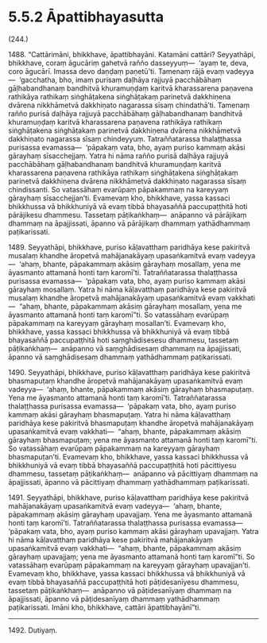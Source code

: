 

# 5.5.2 Āpattibhayasutta




(244.)

1488\. “Cattārimāni, bhikkhave, āpattibhayāni. Katamāni cattāri? Seyyathāpi, bhikkhave, coraṃ āgucāriṃ gahetvā rañño dasseyyuṃ—  ‘ayaṃ te, deva, coro āgucārī. Imassa devo daṇḍaṃ paṇetū’ti. Tamenaṃ rājā evaṃ vadeyya—  ‘gacchatha, bho, imaṃ purisaṃ daḷhāya rajjuyā pacchābāhaṃ gāḷhabandhanaṃ bandhitvā khuramuṇḍaṃ karitvā kharassarena paṇavena rathikāya rathikaṃ siṅghāṭakena siṅghāṭakaṃ parinetvā dakkhiṇena dvārena nikkhāmetvā dakkhiṇato nagarassa sīsaṃ chindathā’ti. Tamenaṃ rañño purisā daḷhāya rajjuyā pacchābāhaṃ gāḷhabandhanaṃ bandhitvā khuramuṇḍaṃ karitvā kharassarena paṇavena rathikāya rathikaṃ siṅghāṭakena siṅghāṭakaṃ parinetvā dakkhiṇena dvārena nikkhāmetvā dakkhiṇato nagarassa sīsaṃ chindeyyuṃ. Tatraññatarassa thalaṭṭhassa purisassa evamassa—  ‘pāpakaṃ vata, bho, ayaṃ puriso kammaṃ akāsi gārayhaṃ sīsacchejjaṃ. Yatra hi nāma rañño purisā daḷhāya rajjuyā pacchābāhaṃ gāḷhabandhanaṃ bandhitvā khuramuṇḍaṃ karitvā kharassarena paṇavena rathikāya rathikaṃ siṅghāṭakena siṅghāṭakaṃ parinetvā dakkhiṇena dvārena nikkhāmetvā dakkhiṇato nagarassa sīsaṃ chindissanti. So vatassāhaṃ evarūpaṃ pāpakammaṃ na kareyyaṃ gārayhaṃ sīsacchejjan’ti. Evamevaṃ kho, bhikkhave, yassa kassaci bhikkhussa vā bhikkhuniyā vā evaṃ tibbā bhayasaññā paccupaṭṭhitā hoti pārājikesu dhammesu. Tassetaṃ pāṭikaṅkhaṃ—  anāpanno vā pārājikaṃ dhammaṃ na āpajjissati, āpanno vā pārājikaṃ dhammaṃ yathādhammaṃ paṭikarissati.

1489\. Seyyathāpi, bhikkhave, puriso kāḷavatthaṃ paridhāya kese pakiritvā musalaṃ khandhe āropetvā mahājanakāyaṃ upasaṅkamitvā evaṃ vadeyya—  ‘ahaṃ, bhante, pāpakammaṃ akāsiṃ gārayhaṃ mosallaṃ, yena me āyasmanto attamanā honti taṃ karomī’ti. Tatraññatarassa thalaṭṭhassa purisassa evamassa—  ‘pāpakaṃ vata, bho, ayaṃ puriso kammaṃ akāsi gārayhaṃ mosallaṃ. Yatra hi nāma kāḷavatthaṃ paridhāya kese pakiritvā musalaṃ khandhe āropetvā mahājanakāyaṃ upasaṅkamitvā evaṃ vakkhati—  “ahaṃ, bhante, pāpakammaṃ akāsiṃ gārayhaṃ mosallaṃ, yena me āyasmanto attamanā honti taṃ karomī”ti. So vatassāhaṃ evarūpaṃ pāpakammaṃ na kareyyaṃ gārayhaṃ mosallan’ti. Evamevaṃ kho, bhikkhave, yassa kassaci bhikkhussa vā bhikkhuniyā vā evaṃ tibbā bhayasaññā paccupaṭṭhitā hoti saṃghādisesesu dhammesu, tassetaṃ pāṭikaṅkhaṃ—  anāpanno vā saṃghādisesaṃ dhammaṃ na āpajjissati, āpanno vā saṃghādisesaṃ dhammaṃ yathādhammaṃ paṭikarissati.

1490\. Seyyathāpi, bhikkhave, puriso kāḷavatthaṃ paridhāya kese pakiritvā bhasmapuṭaṃ khandhe āropetvā mahājanakāyaṃ upasaṅkamitvā evaṃ vadeyya—  ‘ahaṃ, bhante, pāpakammaṃ akāsiṃ gārayhaṃ bhasmapuṭaṃ. Yena me āyasmanto attamanā honti taṃ karomī’ti. Tatraññatarassa thalaṭṭhassa purisassa evamassa—  ‘pāpakaṃ vata, bho, ayaṃ puriso kammaṃ akāsi gārayhaṃ bhasmapuṭaṃ. Yatra hi nāma kāḷavatthaṃ paridhāya kese pakiritvā bhasmapuṭaṃ khandhe āropetvā mahājanakāyaṃ upasaṅkamitvā evaṃ vakkhati—  “ahaṃ, bhante, pāpakammaṃ akāsiṃ gārayhaṃ bhasmapuṭaṃ; yena me āyasmanto attamanā honti taṃ karomī”ti. So vatassāhaṃ evarūpaṃ pāpakammaṃ na kareyyaṃ gārayhaṃ bhasmapuṭan’ti. Evamevaṃ kho, bhikkhave, yassa kassaci bhikkhussa vā bhikkhuniyā vā evaṃ tibbā bhayasaññā paccupaṭṭhitā hoti pācittiyesu dhammesu, tassetaṃ pāṭikaṅkhaṃ—  anāpanno vā pācittiyaṃ dhammaṃ na āpajjissati, āpanno vā pācittiyaṃ dhammaṃ yathādhammaṃ paṭikarissati.

1491\. Seyyathāpi, bhikkhave, puriso kāḷavatthaṃ paridhāya kese pakiritvā mahājanakāyaṃ upasaṅkamitvā evaṃ vadeyya—  ‘ahaṃ, bhante, pāpakammaṃ akāsiṃ gārayhaṃ upavajjaṃ. Yena me āyasmanto attamanā honti taṃ karomī’ti. Tatraññatarassa thalaṭṭhassa purisassa evamassa—  ‘pāpakaṃ vata, bho, ayaṃ puriso kammaṃ akāsi gārayhaṃ upavajjaṃ. Yatra hi nāma kāḷavatthaṃ paridhāya kese pakiritvā mahājanakāyaṃ upasaṅkamitvā evaṃ vakkhati—  “ahaṃ, bhante, pāpakammaṃ akāsiṃ gārayhaṃ upavajjaṃ; yena me āyasmanto attamanā honti taṃ karomī”ti. So vatassāhaṃ evarūpaṃ pāpakammaṃ na kareyyaṃ gārayhaṃ upavajjan’ti. Evamevaṃ kho, bhikkhave, yassa kassaci bhikkhussa vā bhikkhuniyā vā evaṃ tibbā bhayasaññā paccupaṭṭhitā hoti pāṭidesanīyesu dhammesu, tassetaṃ pāṭikaṅkhaṃ—  anāpanno vā pāṭidesanīyaṃ dhammaṃ na āpajjissati, āpanno vā pāṭidesanīyaṃ dhammaṃ yathādhammaṃ paṭikarissati. Imāni kho, bhikkhave, cattāri āpattibhayānī”ti.

---

1492\. Dutiyaṃ.





